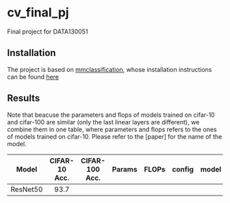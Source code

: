 # cv_final_pj
Final project for DATA130051

## Installation
The project is based on [mmclassification](https://github.com/open-mmlab/mmclassification), whose installation instructions can be found [here](https://github.com/open-mmlab/mmclassification/blob/master/docs/install.md)

## Results
Note that beacuse the parameters and flops of models trained on cifar-10 and cifar-100 are similar (only the last linear layers are different), we combine them in one table, where parameters and flops refers to the ones of models trained on cifar-10. Please refer to the [paper] for the name of the model.

| Model | CIFAR-10 Acc. | CIFAR-100 Acc. | Params | FLOPs | config | model | log |
| :---: | :-----------: | :------------: | :----: | :---: | :----: | :---: | :-: |
| ResNet50 | 93.7
